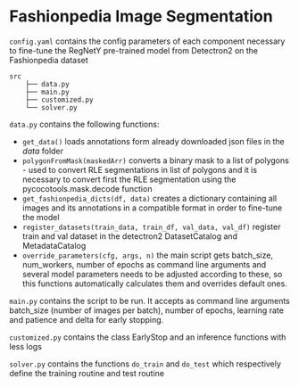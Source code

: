 # Fashionpedia Image Segmentation

`config.yaml` contains the config parameters of each component necessary to fine-tune the RegNetY pre-trained model from Detectron2 on the Fashionpedia dataset

```
src
    ├── data.py
    ├── main.py
    ├── customized.py
    └── solver.py
```

`data.py` contains the following functions:
  - `get_data()` loads annotations form already downloaded json files in the *data* folder
  - `polygonFromMask(maskedArr)` converts a binary mask to a list of polygons - used to convert RLE segmentations in list of 
      polygons and it is necessary to convert first the RLE segmentation using the pycocotools.mask.decode function
  - `get_fashionpedia_dicts(df, data)` creates a dictionary containing all images and its annotations in a compatible format 
      in order to fine-tune the model
  - `register_datasets(train_data, train_df, val_data, val_df)` register train and val dataset in the detectron2 DatasetCatalog and MetadataCatalog
  - `override_parameters(cfg, args, n)` the main script gets batch_size, num_workers, number of epochs as command line arguments and several model parameters needs to be
      adjusted according to these, so this functions automatically calculates them and overrides default ones.
      
`main.py` contains the script to be run. It accepts as command line arguments batch_size (number of images per batch), number of epochs, learning rate and patience and delta for early stopping.

`customized.py` contains the class EarlyStop and an inference functions with less logs

`solver.py` contains the functions `do_train` and `do_test` which respectively define the training routine and test routine
